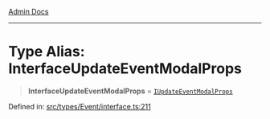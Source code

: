 [Admin Docs](/)

***

# Type Alias: InterfaceUpdateEventModalProps

> **InterfaceUpdateEventModalProps** = [`IUpdateEventModalProps`](../interfaces/IUpdateEventModalProps.md)

Defined in: [src/types/Event/interface.ts:211](https://github.com/PalisadoesFoundation/talawa-admin/blob/main/src/types/Event/interface.ts#L211)
